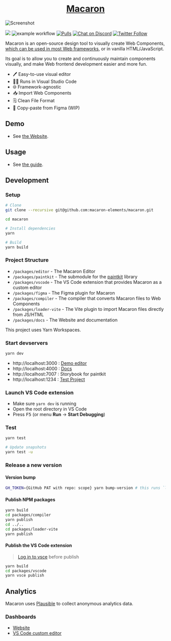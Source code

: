 <h1 align="center"><a href="https://macaron-elements.com">Macaron</a></h1>

![Screenshot](packages/vscode/screenshot.png)

[![](https://vsmarketplacebadge.apphb.com/version/Macaron.macaron-vscode.svg)](https://marketplace.visualstudio.com/items?itemName=Macaron.macaron-vscode)
![example workflow](https://github.com/macaron-elements/macaron/actions/workflows/node.js.yml/badge.svg)
[![Pulls](https://img.shields.io/badge/PRs-welcome-brightgreen.svg)](https://github.com/macaron-elements/macaron/pulls)
[![Chat on Discord](https://img.shields.io/badge/chat-Discord-7289DA?logo=discord)](https://discord.gg/WGk6Mx8qTK)
[![Twitter Follow](https://img.shields.io/twitter/follow/macaron_editor?style=social)](https://twitter.com/macaron_editor)

Macaron is an open-source design tool to visually create Web Components, [which can be used in most Web frameworks](https://custom-elements-everywhere.com/), or in vanilla HTML/JavaScript.

Its goal is to allow you to create and continuously maintain components visually, and make Web frontend development easier and more fun.

- :pen: Easy-to-use visual editor
- :technologist: Runs in Visual Studio Code
- :globe_with_meridians: Framework-agnostic
- :inbox_tray: Import Web Components
- :spiral_notepad: Clean File Format
- :art: Copy-paste from Figma (WIP)

## Demo

- See [the Website](https://macaron-elements.com).

## Usage

- See [the guide](https://macaron-elements.com/guide/).

## Development

### Setup

```bash
# Clone
git clone --recursive git@github.com:macaron-elements/macaron.git

cd macaron

# Install dependencies
yarn

# Build
yarn build
```

### Project Structure

- `/packages/editor` - The Macaron Editor
- `/packages/paintkit` - The submodule for the [paintkit](https://github.com/seanchas116/paintkit) library
- `/packages/vscode` - The VS Code extension that provides Macaron as a custom editor
- `/packages/figma` - The Figma plugin for Macaron
- `/packages/compiler` - The compiler that converts Macaron files to Web Components
- `/packages/loader-vite` - The Vite plugin to import Macaron files directly from JS/HTML
- `/packages/docs` - The Website and documentation

This project uses Yarn Workspaces.

### Start devservers

```bash
yarn dev
```

- http://localhost:3000 : [Demo editor](/packages/editor/src/index.tsx)
- http://localhost:4000 : [Docs](/packages/docs)
- http://localhost:7007 : Storybook for paintkit
- http://localhost:1234 : [Test Project](/packages/test-project)

### Launch VS Code extension

- Make sure `yarn dev` is running
- Open the root directory in VS Code
- Press <kbd>F5</kbd> (or menu **Run** → **Start Debugging**)

### Test

```bash
yarn test

# Update snapshots
yarn test -u
```

### Release a new version

#### Version bump

```bash
GH_TOKEN={GitHub PAT with repo: scope} yarn bump-version # this runs `lerna version --conventional-commits --create-release github`
```

#### Publish NPM packages

```bash
yarn build
cd packages/compiler
yarn publish
cd ../..
cd packages/loader-vite
yarn publish
```

#### Publish the VS Code extension

> [Log in to vsce](https://code.visualstudio.com/api/working-with-extensions/publishing-extension) before publish

```bash
yarn build
cd packages/vscode
yarn vsce publish
```

## Analytics

Macaron uses [Plausible](https://plausible.io/) to collect anonymous analytics data.

### Dashboards

- [Website](https://plausible.io/macaron-elements.com)
- [VS Code custom editor](https://plausible.io/vscode.macaron-elements.com)
